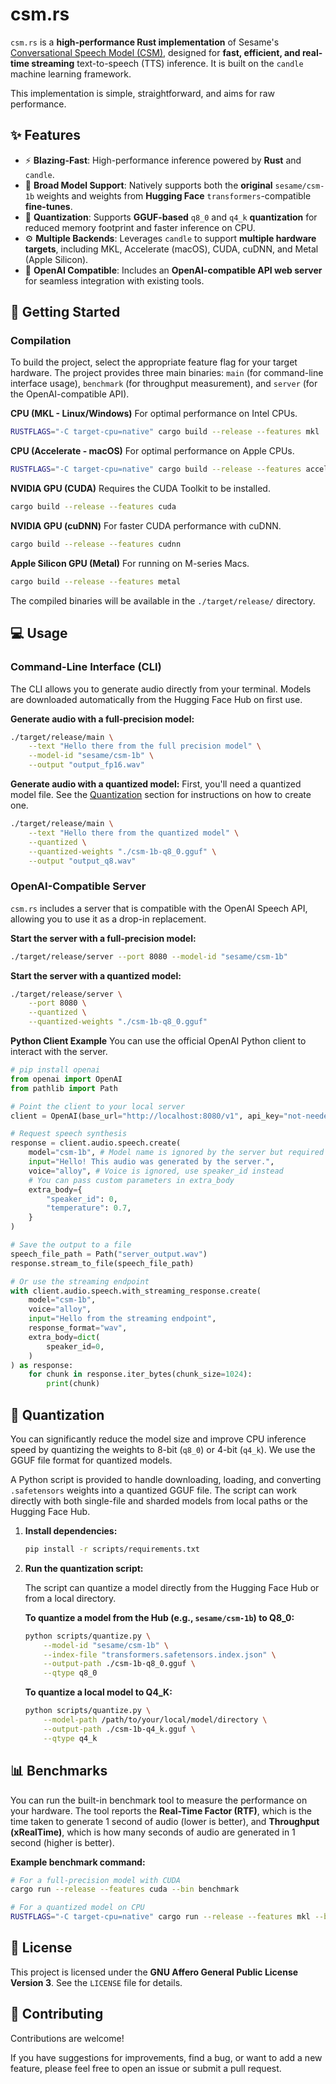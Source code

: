 # csm.rs

`csm.rs` is a **high-performance Rust implementation** of Sesame's [Conversational Speech Model (CSM)](https://huggingface.co/sesame/csm-1b), designed for **fast, efficient, and real-time streaming** text-to-speech (TTS) inference. It is built on the `candle` machine learning framework.

This implementation is simple, straightforward, and aims for raw performance.

## ✨ Features

  - ⚡️ **Blazing-Fast**: High-performance inference powered by **Rust** and `candle`.
  - 🤗 **Broad Model Support**: Natively supports both the **original** `sesame/csm-1b` weights and weights from **Hugging Face** `transformers`-compatible **fine-tunes**.
  - 🤏 **Quantization**: Supports **GGUF-based** `q8_0` and `q4_k` **quantization** for reduced memory footprint and faster inference on CPU.
  - ⚙️ **Multiple Backends**: Leverages `candle` to support **multiple hardware targets**, including MKL, Accelerate (macOS), CUDA, cuDNN, and Metal (Apple Silicon).
  - 🔌 **OpenAI Compatible**: Includes an **OpenAI-compatible API web server** for seamless integration with existing tools.

## 🚀 Getting Started

### Compilation

To build the project, select the appropriate feature flag for your target hardware. The project provides three main binaries: `main` (for command-line interface usage), `benchmark` (for throughput measurement), and `server` (for the OpenAI-compatible API).

**CPU (MKL - Linux/Windows)**
For optimal performance on Intel CPUs.

```bash
RUSTFLAGS="-C target-cpu=native" cargo build --release --features mkl
```

**CPU (Accelerate - macOS)**
For optimal performance on Apple CPUs.

```bash
RUSTFLAGS="-C target-cpu=native" cargo build --release --features accelerate
```

**NVIDIA GPU (CUDA)**
Requires the CUDA Toolkit to be installed.

```bash
cargo build --release --features cuda
```

**NVIDIA GPU (cuDNN)**
For faster CUDA performance with cuDNN.

```bash
cargo build --release --features cudnn
```

**Apple Silicon GPU (Metal)**
For running on M-series Macs.

```bash
cargo build --release --features metal
```

The compiled binaries will be available in the `./target/release/` directory.

## 💻 Usage

### Command-Line Interface (CLI)

The CLI allows you to generate audio directly from your terminal. Models are downloaded automatically from the Hugging Face Hub on first use.

**Generate audio with a full-precision model:**

```bash
./target/release/main \
    --text "Hello there from the full precision model" \
    --model-id "sesame/csm-1b" \
    --output "output_fp16.wav"
```

**Generate audio with a quantized model:**
First, you'll need a quantized model file. See the [Quantization](#-quantization) section for instructions on how to create one.

```bash
./target/release/main \
    --text "Hello there from the quantized model" \
    --quantized \
    --quantized-weights "./csm-1b-q8_0.gguf" \
    --output "output_q8.wav"
```

### OpenAI-Compatible Server

`csm.rs` includes a server that is compatible with the OpenAI Speech API, allowing you to use it as a drop-in replacement.

**Start the server with a full-precision model:**

```bash
./target/release/server --port 8080 --model-id "sesame/csm-1b"
```

**Start the server with a quantized model:**

```bash
./target/release/server \
    --port 8080 \
    --quantized \
    --quantized-weights "./csm-1b-q8_0.gguf"
```

**Python Client Example**
You can use the official OpenAI Python client to interact with the server.

```python
# pip install openai
from openai import OpenAI
from pathlib import Path

# Point the client to your local server
client = OpenAI(base_url="http://localhost:8080/v1", api_key="not-needed")

# Request speech synthesis
response = client.audio.speech.create(
    model="csm-1b", # Model name is ignored by the server but required by the API
    input="Hello! This audio was generated by the server.",
    voice="alloy", # Voice is ignored, use speaker_id instead
    # You can pass custom parameters in extra_body
    extra_body={
        "speaker_id": 0,
        "temperature": 0.7,
    }
)

# Save the output to a file
speech_file_path = Path("server_output.wav")
response.stream_to_file(speech_file_path)

# Or use the streaming endpoint
with client.audio.speech.with_streaming_response.create(
    model="csm-1b",
    voice="alloy",
    input="Hello from the streaming endpoint",
    response_format="wav",
    extra_body=dict(
        speaker_id=0,
    )
) as response:
    for chunk in response.iter_bytes(chunk_size=1024):
        print(chunk)

```

## 🤏 Quantization

You can significantly reduce the model size and improve CPU inference speed by quantizing the weights to 8-bit (`q8_0`) or 4-bit (`q4_k`). We use the GGUF file format for quantized models.

A Python script is provided to handle downloading, loading, and converting `.safetensors` weights into a quantized GGUF file. The script can work directly with both single-file and sharded models from local paths or the Hugging Face Hub.

1.  **Install dependencies:**

    ```bash
    pip install -r scripts/requirements.txt
    ```

2.  **Run the quantization script:**

    The script can quantize a model directly from the Hugging Face Hub or from a local directory.

    **To quantize a model from the Hub (e.g., `sesame/csm-1b`) to Q8\_0:**

    ```bash
    python scripts/quantize.py \
        --model-id "sesame/csm-1b" \
        --index-file "transformers.safetensors.index.json" \
        --output-path ./csm-1b-q8_0.gguf \
        --qtype q8_0
    ```

    **To quantize a local model to Q4\_K:**

    ```bash
    python scripts/quantize.py \
        --model-path /path/to/your/local/model/directory \
        --output-path ./csm-1b-q4_k.gguf \
        --qtype q4_k
    ```

## 📊 Benchmarks

You can run the built-in benchmark tool to measure the performance on your hardware. The tool reports the **Real-Time Factor (RTF)**, which is the time taken to generate 1 second of audio (lower is better), and **Throughput (xRealTime)**, which is how many seconds of audio are generated in 1 second (higher is better).

**Example benchmark command:**

```bash
# For a full-precision model with CUDA
cargo run --release --features cuda --bin benchmark

# For a quantized model on CPU
RUSTFLAGS="-C target-cpu=native" cargo run --release --features mkl --bin benchmark -- --quantized --quantized-weights ./csm-1b-q8_0.gguf
```

## 📜 License

This project is licensed under the **GNU Affero General Public License Version 3**. See the `LICENSE` file for details.

## 🤝 Contributing

Contributions are welcome!

If you have suggestions for improvements, find a bug, or want to add a new feature, please feel free to open an issue or submit a pull request.